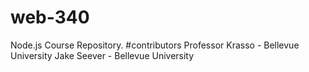 # web-340
Node.js Course Repository.
#contributors 
Professor Krasso - Bellevue University 
Jake Seever - Bellevue University
